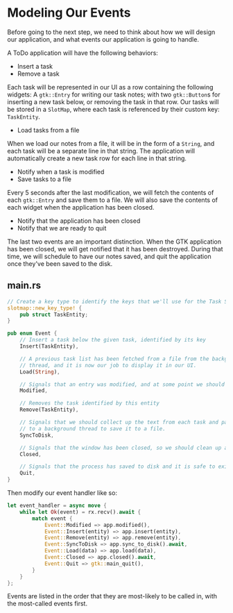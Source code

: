 # Modeling Our Events

Before going to the next step, we need to think about how we will design our application, and what events our application is going to handle.

A ToDo application will have the following behaviors:

- Insert a task
- Remove a task

Each task will be represented in our UI as a row containing the following widgets: A `gtk::Entry` for writing our task notes; with two `gtk::Button`s for inserting a new task below, or removing the task in that row. Our tasks will be stored in a `SlotMap`, where each task is referenced by their custom key: `TaskEntity`.

- Load tasks from a file

When we load our notes from a file, it will be in the form of a `String`, and each task will be a separate line in that string. The application will automatically create a new task row for each line in that string.

- Notify when a task is modified
- Save tasks to a file

Every 5 seconds after the last modification, we will fetch the contents of each `gtk::Entry` and save them to a file. We will also save the contents of each widget when the application has been closed.

- Notify that the application has been closed
- Notify that we are ready to quit

The last two events are an important distinction. When the GTK application has been closed, we will get notified that it has been destroyed. During that time, we will schedule to have our notes saved, and quit the application once they've been saved to the disk.

## main.rs

```rust
// Create a key type to identify the keys that we'll use for the Task SlotMap.
slotmap::new_key_type! {
    pub struct TaskEntity;
}

pub enum Event {
    // Insert a task below the given task, identified by its key
    Insert(TaskEntity),

    // A previous task list has been fetched from a file from the background
    // thread, and it is now our job to display it in our UI.
    Load(String),

    // Signals that an entry was modified, and at some point we should save it
    Modified,

    // Removes the task identified by this entity
    Remove(TaskEntity),

    // Signals that we should collect up the text from each task and pass it
    // to a background thread to save it to a file.
    SyncToDisk,

    // Signals that the window has been closed, so we should clean up and quit
    Closed,

    // Signals that the process has saved to disk and it is safe to exit
    Quit,
}
```

Then modify our event handler like so:

```rust
let event_handler = async move {
    while let Ok(event) = rx.recv().await {
        match event {
            Event::Modified => app.modified(),
            Event::Insert(entity) => app.insert(entity),
            Event::Remove(entity) => app.remove(entity),
            Event::SyncToDisk => app.sync_to_disk().await,
            Event::Load(data) => app.load(data),
            Event::Closed => app.closed().await,
            Event::Quit => gtk::main_quit(),
        }
    }
};
```

Events are listed in the order that they are most-likely to be called in, with the most-called events first.